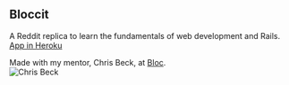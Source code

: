## Bloccit
A Reddit replica to learn the fundamentals of web development and Rails. <br />
[App in Heroku](https://protected-stream-3965.herokuapp.com/about)<br />

Made with my mentor, Chris Beck, at [Bloc](http://bloc.io).<br>
![Chris Beck](https://media.licdn.com/mpr/mpr/shrinknp_400_400/p/7/000/2b5/190/05ddd10.jpg)

